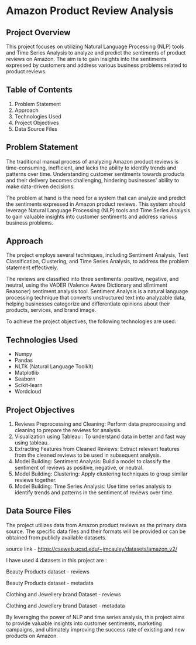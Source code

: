 # Amazon Product Review Analysis

## Project Overview
This project focuses on utilizing Natural Language Processing (NLP) tools and Time Series Analysis to analyze and predict the sentiments of product reviews on Amazon. The aim is to gain insights into the sentiments expressed by customers and address various business problems related to product reviews.

## Table of Contents
1. Problem Statement
2. Approach
3. Technologies Used
4. Project Objectives
5. Data Source Files

## Problem Statement
The traditional manual process of analyzing Amazon product reviews is time-consuming, inefficient, and lacks the ability to identify trends and patterns over time. Understanding customer sentiments towards products and their delivery becomes challenging, hindering businesses' ability to make data-driven decisions.

The problem at hand is the need for a system that can analyze and predict the sentiments expressed in Amazon product reviews. This system should leverage Natural Language Processing (NLP) tools and Time Series Analysis to gain valuable insights into customer sentiments and address various business problems.

## Approach
The project employs several techniques, including Sentiment Analysis, Text Classification, Clustering, and Time Series Analysis, to address the problem statement effectively.

The reviews are classified into three sentiments: positive, negative, and neutral, using the VADER (Valence Aware Dictionary and sEntiment Reasoner) sentiment analysis tool. Sentiment Analysis is a natural language processing technique that converts unstructured text into analyzable data, helping businesses categorize and differentiate opinions about their products, services, and brand image.

To achieve the project objectives, the following technologies are used:

## Technologies Used
- Numpy
- Pandas
- NLTK (Natural Language Toolkit)
- Matplotlib
- Seaborn
- Scikit-learn
- Wordcloud

## Project Objectives
1. Reviews Preprocessing and Cleaning: Perform data preprocessing and cleaning to prepare the reviews for analysis.
2. Visualization using Tableau : To understand data in better and fast way using tableau.
3. Extracting Features from Cleaned Reviews: Extract relevant features from the cleaned reviews to be used in subsequent analysis.
4. Model Building: Sentiment Analysis: Build a model to classify the sentiment of reviews as positive, negative, or neutral.
5. Model Building: Clustering: Apply clustering techniques to group similar reviews together.
6. Model Building: Time Series Analysis: Use time series analysis to identify trends and patterns in the sentiment of reviews over time.

## Data Source Files
The project utilizes data from Amazon product reviews as the primary data source. The specific data files and their formats will be provided or can be obtained from publicly available datasets.

source link - https://cseweb.ucsd.edu/~jmcauley/datasets/amazon_v2/

I have used 4 datasets in this project are :

Beauty Products dataset - reviews

Beauty Products dataset - metadata

Clothing and Jewellery brand Dataset - reviews

Clothing and Jewellery brand Dataset - metadata


By leveraging the power of NLP and time series analysis, this project aims to provide valuable insights into customer sentiments, marketing campaigns, and ultimately improving the success rate of existing and new products on Amazon.
